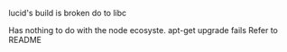 lucid's build is broken do to libc

Has nothing to do with the node ecosyste.
apt-get upgrade fails
Refer to README
